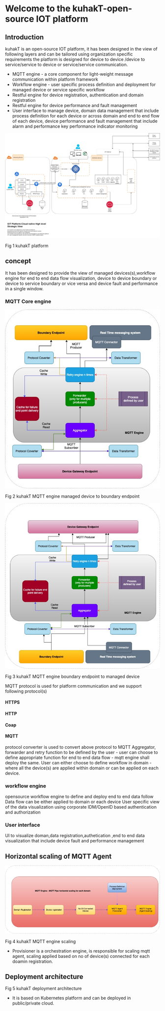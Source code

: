 # Welcome to the kuhakT-open-source IOT platform

## Introduction
kuhakT is an open-source IOT platform, it has been designed in the view of following layers and can be tailored using organization specific requirements
the platform is designed for device to device /device to service/service to device or service/service communication.
* MQTT engine - a core component for light-weight message communication within platform framework
* Workflow engine - user specific process definition and deployment for managed device or service specific workflow
* Restful engine for device registration, authentication and domain registration
* Restful engine for device performance and fault management
* User interface to manage device, domain data management that include process definition for each device or across domain and end to end flow of each device, device performance and fault management that include alarm and performance key performance indicator monitoring


![](images/IOT_platform_strategic_view.jpg)

Fig 1 kuhakT platform

## concept
It has been designed to provide the view of managed devices(s),workflow engine for end to end data flow visualization, device to device boundary or device to service boundary or vice versa and device fault and performance in a single window.

### MQTT Core engine
![](images/IOT_image_master-MQTT-engine.jpg)

Fig 2 kuhakT MQTT engine  managed device to boundary endpoint

![](images/IOT_Strategic_updated-MQTT-reverse.jpg)

 Fig 3 kuhakT MQTT engine boundary endpoint to managed device

MQTT protocol is used for platform communication and we support following protocol(s)

#### HTTPS
#### HTTP
#### Coap
#### MQTT

protocol converter is used to convert above protocol to MQTT
Aggregator, forwarder and retry function to be defined by the user - user can choose to define appropriate function for end to end data flow - mqtt engine shall deploy the same.
User can either choose to define workflow in domain -where all the device(s) are applied within domain or can be applied on each device.


### workflow engine
opensource workflow engine to define and deploy end to end data follow
Data flow can be either applied to domain or each device
User specific view of the data visualization using corporate IDM/OpenID based authentication and authorization

### User interface
UI to visualize doman,data registration,authetication ,end to end data visualization that include device fault and performance management

## Horizontal scaling of MQTT Agent
![](images/IOT_Strategic_updated-MQTT-Scalling.jpg)

Fig 4 kuhakT MQTT engine scaling

* Provisioner is a orchestration engine, is responsible for scaling mqtt agent, scaling applied based on no of device(s) connected for each doamin registration.

## Deployment architecture

Fig 5 kuhakT deployment architecture

* It is based on Kubernetes platform and can be deployed in public/private cloud.
